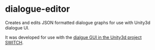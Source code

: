 # dialogue-editor
Creates and edits JSON formatted dialogue graphs for use with Unity3d dialogue UI.

It was developed for use with the [dialgue GUI in the Unity3d project SWITCH](https://github.com/simoncrowe/SWITCH/blob/master/Assets/Scripts/Dialogue/Dialogue.cs).
